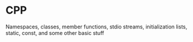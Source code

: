 # CPP
Namespaces, classes, member functions, stdio streams, initialization lists, static, const, and some other basic stuff
